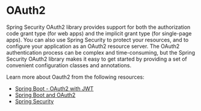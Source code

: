 # OAuth2

Spring Security OAuth2 library provides support for both the authorization code grant type (for web apps) and the implicit grant type (for single-page apps). You can also use Spring Security to protect your resources, and to configure your application as an OAuth2 resource server. The OAuth2 authentication process can be complex and time-consuming, but the Spring Security OAuth2 library makes it easy to get started by providing a set of convenient configuration classes and annotations.

Learn more about Oauth2 from the following resources:

- [Spring Boot - OAuth2 with JWT](https://www.tutorialspoint.com/spring_boot/spring_boot_oauth2_with_jwt.htm)
- [Spring Boot and OAuth2](https://spring.io/guides/tutorials/spring-boot-oauth2/)
- [Spring Security](https://www.tutorialspoint.com/spring_security/spring_security_with_oauth2.htm)